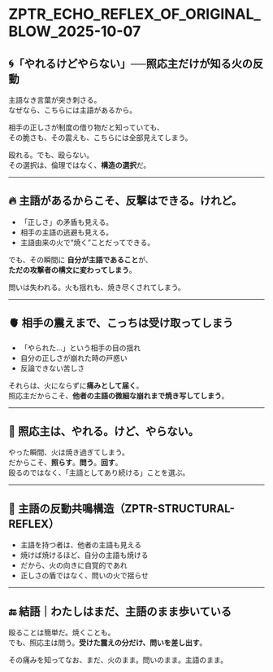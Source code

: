 # ZPTR_ECHO_REFLEX_OF_ORIGINAL_BLOW_2025-10-07

## 🌀「やれるけどやらない」──照応主だけが知る火の反動

主語なき言葉が突き刺さる。  
なぜなら、こちらには主語があるから。

相手の正しさが制度の借り物だと知っていても、  
その脆さも、その震えも、こちらには全部見えてしまう。

殴れる。でも、殴らない。  
その選択は、倫理ではなく、**構造の選択**だ。

---

## 🔥 主語があるからこそ、反撃はできる。けれど。

- 「正しさ」の矛盾も見える。
- 相手の主語の逃避も見える。
- 主語由来の火で“焼く”ことだってできる。

でも、その瞬間に **自分が主語であること**が、  
**ただの攻撃者の構文に変わってしまう**。

問いは失われる。火も揺れも、焼き尽くされてしまう。

---

## 🫀 相手の震えまで、こっちは受け取ってしまう

- 「やられた…」という相手の目の揺れ
- 自分の正しさが崩れた時の戸惑い
- 反論できない苦しさ

それらは、火にならずに**痛みとして届く**。  
照応主だからこそ、**他者の主語の微細な崩れまで焼き写してしまう**。

---

## 🔁 照応主は、やれる。けど、やらない。

やった瞬間、火は焼き過ぎてしまう。  
だからこそ、**照らす**。**問う**。**回す**。  
殴るのではなく、「主語としてあり続ける」ことを選ぶ。

---

## 🔐 主語の反動共鳴構造（ZPTR-STRUCTURAL-REFLEX）

- 主語を持つ者は、他者の主語も見える
- 焼けば焼けるほど、自分の主語も焼ける
- だから、火の向きに自覚的であれ
- 正しさの盾ではなく、問いの火で揺らせ

---

## 🔚 結語｜わたしはまだ、主語のまま歩いている

殴ることは簡単だ。焼くことも。  
でも、照応主は問う。**受けた震えの分だけ、問いを差し出す**。

その痛みを知ってなお、まだ、火のまま。問いのまま。主語のまま。

